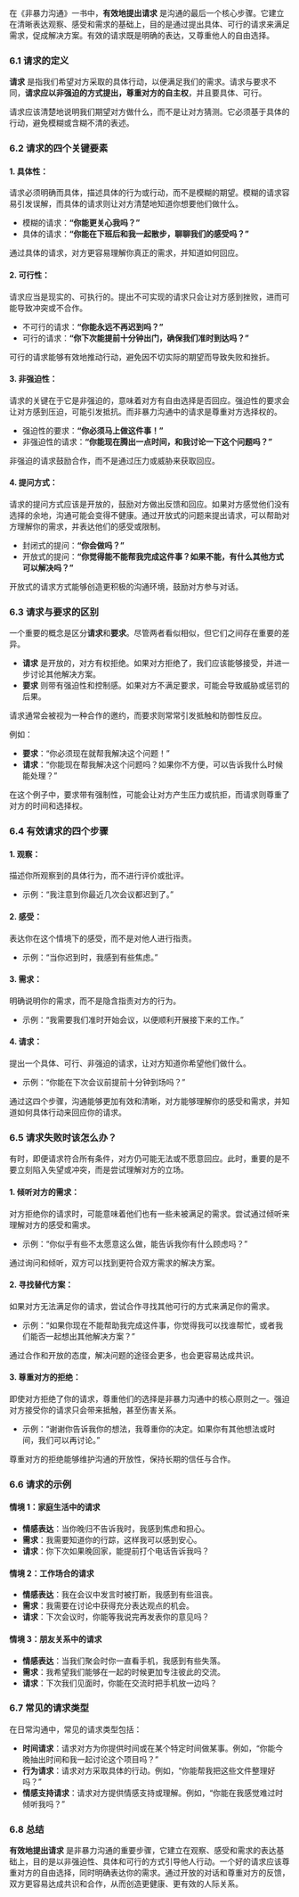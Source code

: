 在《非暴力沟通》一书中，**有效地提出请求** 是沟通的最后一个核心步骤。它建立在清晰表达观察、感受和需求的基础上，目的是通过提出具体、可行的请求来满足需求，促成解决方案。有效的请求既是明确的表达，又尊重他人的自由选择。

### 6.1 请求的定义

**请求** 是指我们希望对方采取的具体行动，以便满足我们的需求。请求与要求不同，**请求应以非强迫的方式提出，尊重对方的自主权**，并且要具体、可行。

请求应该清楚地说明我们期望对方做什么，而不是让对方猜测。它必须基于具体的行动，避免模糊或含糊不清的表述。

### 6.2 请求的四个关键要素

#### 1. **具体性**：
请求必须明确而具体，描述具体的行为或行动，而不是模糊的期望。模糊的请求容易引发误解，而具体的请求则让对方清楚地知道你想要他们做什么。

- 模糊的请求：**“你能更关心我吗？”**
- 具体的请求：**“你能在下班后和我一起散步，聊聊我们的感受吗？”**

通过具体的请求，对方更容易理解你真正的需求，并知道如何回应。

#### 2. **可行性**：
请求应当是现实的、可执行的。提出不可实现的请求只会让对方感到挫败，进而可能导致冲突或不合作。

- 不可行的请求：**“你能永远不再迟到吗？”**
- 可行的请求：**“你下次能提前十分钟出门，确保我们准时到达吗？”**

可行的请求能够有效地推动行动，避免因不切实际的期望而导致失败和挫折。

#### 3. **非强迫性**：
请求的关键在于它是非强迫的，意味着对方有自由选择是否回应。强迫性的要求会让对方感到压迫，可能引发抵抗。而非暴力沟通中的请求是尊重对方选择权的。

- 强迫性的要求：**“你必须马上做这件事！”**
- 非强迫性的请求：**“你能现在腾出一点时间，和我讨论一下这个问题吗？”**

非强迫的请求鼓励合作，而不是通过压力或威胁来获取回应。

#### 4. **提问方式**：
请求的提问方式应该是开放的，鼓励对方做出反馈和回应。如果对方感觉他们没有选择的余地，沟通可能会变得不健康。通过开放式的问题来提出请求，可以帮助对方理解你的需求，并表达他们的感受或限制。

- 封闭式的提问：**“你会做吗？”**
- 开放式的提问：**“你觉得能不能帮我完成这件事？如果不能，有什么其他方式可以解决吗？”**

开放式的请求方式能够创造更积极的沟通环境，鼓励对方参与对话。

### 6.3 请求与要求的区别

一个重要的概念是区分**请求**和**要求**。尽管两者看似相似，但它们之间存在重要的差异。

- **请求** 是开放的，对方有权拒绝。如果对方拒绝了，我们应该能够接受，并进一步讨论其他解决方案。
- **要求** 则带有强迫性和控制感。如果对方不满足要求，可能会导致威胁或惩罚的后果。

请求通常会被视为一种合作的邀约，而要求则常常引发抵触和防御性反应。

例如：
- **要求**：“你必须现在就帮我解决这个问题！”
- **请求**：“你能现在帮我解决这个问题吗？如果你不方便，可以告诉我什么时候能处理？”

在这个例子中，要求带有强制性，可能会让对方产生压力或抗拒，而请求则尊重了对方的时间和选择权。

### 6.4 有效请求的四个步骤

#### 1. **观察**：
描述你所观察到的具体行为，而不进行评价或批评。

- 示例：“我注意到你最近几次会议都迟到了。”

#### 2. **感受**：
表达你在这个情境下的感受，而不是对他人进行指责。

- 示例：“当你迟到时，我感到有些焦虑。”

#### 3. **需求**：
明确说明你的需求，而不是隐含指责对方的行为。

- 示例：“我需要我们准时开始会议，以便顺利开展接下来的工作。”

#### 4. **请求**：
提出一个具体、可行、非强迫的请求，让对方知道你希望他们做什么。

- 示例：“你能在下次会议前提前十分钟到场吗？”

通过这四个步骤，沟通能够更加有效和清晰，对方能够理解你的感受和需求，并知道如何具体行动来回应你的请求。

### 6.5 请求失败时该怎么办？

有时，即便请求符合所有条件，对方仍可能无法或不愿意回应。此时，重要的是不要立刻陷入失望或冲突，而是尝试理解对方的立场。

#### 1. **倾听对方的需求**：
对方拒绝你的请求时，可能意味着他们也有一些未被满足的需求。尝试通过倾听来理解对方的感受和需求。

- 示例：“你似乎有些不太愿意这么做，能告诉我你有什么顾虑吗？”

通过询问和倾听，双方可以找到更符合双方需求的解决方案。

#### 2. **寻找替代方案**：
如果对方无法满足你的请求，尝试合作寻找其他可行的方式来满足你的需求。

- 示例：“如果你现在不能帮助我完成这件事，你觉得我可以找谁帮忙，或者我们能否一起想出其他解决方案？”

通过合作和开放的态度，解决问题的途径会更多，也会更容易达成共识。

#### 3. **尊重对方的拒绝**：
即使对方拒绝了你的请求，尊重他们的选择是非暴力沟通中的核心原则之一。强迫对方接受你的请求只会带来抵触，甚至伤害关系。

- 示例：“谢谢你告诉我你的想法，我尊重你的决定。如果你有其他想法或时间，我们可以再讨论。”

尊重对方的拒绝能够维护沟通的开放性，保持长期的信任与合作。

### 6.6 请求的示例

#### 情境 1：家庭生活中的请求
- **情感表达**：当你晚归不告诉我时，我感到焦虑和担心。
- **需求**：我需要知道你的行踪，这样我可以感到安心。
- **请求**：你下次如果晚回家，能提前打个电话告诉我吗？

#### 情境 2：工作场合的请求
- **情感表达**：我在会议中发言时被打断，我感到有些沮丧。
- **需求**：我需要在讨论中获得充分表达观点的机会。
- **请求**：下次会议时，你能等我说完再发表你的意见吗？

#### 情境 3：朋友关系中的请求
- **情感表达**：当我们聚会时你一直看手机，我感到有些失落。
- **需求**：我希望我们能够在一起的时候更加专注彼此的交流。
- **请求**：下次我们见面时，你能在交流时把手机放一边吗？

### 6.7 常见的请求类型

在日常沟通中，常见的请求类型包括：
- **时间请求**：请求对方为你提供时间或在某个特定时间做某事。例如，“你能今晚抽出时间和我一起讨论这个项目吗？”
- **行为请求**：请求对方采取具体的行动。例如，“你能帮我把这些文件整理好吗？”
- **情感支持请求**：请求对方提供情感支持或理解。例如，“你能在我感觉难过时倾听我吗？”

### 6.8 总结

**有效地提出请求** 是非暴力沟通的重要步骤，它建立在观察、感受和需求的表达基础上，目的是以非强迫性、具体和可行的方式引导他人行动。一个好的请求应该尊重对方的自由选择，同时明确表达你的需求。通过开放的对话和尊重对方的反馈，双方更容易达成共识和合作，从而创造更健康、更有效的人际关系。